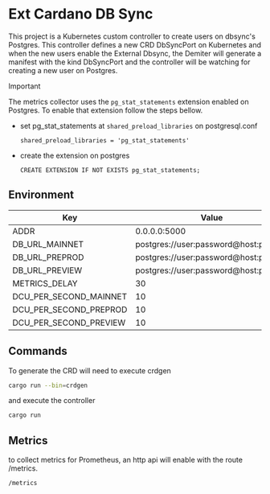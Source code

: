 # Ext Cardano DB Sync

This project is a Kubernetes custom controller to create users on dbsync's Postgres. This controller defines a new CRD DbSyncPort on Kubernetes and when the new users enable the External Dbsync, the Demiter will generate a manifest with the kind DbSyncPort and the controller will be watching for creating a new user on Postgres.

> [!IMPORTANT]  
> The metrics collector uses the `pg_stat_statements` extension enabled on Postgres. To enable that extension follow the steps bellow.

- set pg_stat_statements at `shared_preload_libraries` on postgresql.conf
  ```
  shared_preload_libraries = 'pg_stat_statements'
  ```
- create the extension on postgres
  ```
  CREATE EXTENSION IF NOT EXISTS pg_stat_statements;
  ```

## Environment

| Key                    | Value                                 |
| ---------------------- | ------------------------------------- |
| ADDR                   | 0.0.0.0:5000                          |
| DB_URL_MAINNET         | postgres://user:password@host:post/db |
| DB_URL_PREPROD         | postgres://user:password@host:post/db |
| DB_URL_PREVIEW         | postgres://user:password@host:post/db |
| METRICS_DELAY          | 30                                    |
| DCU_PER_SECOND_MAINNET | 10                                    |
| DCU_PER_SECOND_PREPROD | 10                                    |
| DCU_PER_SECOND_PREVIEW | 10                                    |

## Commands

To generate the CRD will need to execute crdgen

```bash
cargo run --bin=crdgen
```

and execute the controller

```bash
cargo run
```

## Metrics

to collect metrics for Prometheus, an http api will enable with the route /metrics.

```
/metrics
```
